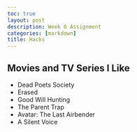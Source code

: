 ```yaml
---
toc: true
layout: post
description: Week 0 Assignment
categories: [markdown]
title: Hacks
---
```


## Movies and TV Series I Like
- Dead Poets Society
- Erased
- Good Will Hunting
- The Parent Trap
- Avatar: The Last Airbender
- A Silent Voice
